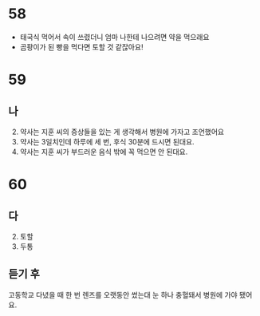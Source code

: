 # 58
* 태국식 먹어서 속이 쓰렸더니 엄마 나한테 나으려면 약을 먹으래요
* 곰팡이가 된 빵을 먹다면 토할 것 같잖아요!
# 59
## 나
2. 약사는 지훈 씨의 증상들을 있는 게 생각해서 병원에 가자고 조언했어요
4. 약사는 3일치인데 하루에 세 번, 후식 30분에 드시면 된대요. 
5. 약사는 지훈 씨가 부드러운 음식 밖에 꼭 먹으면 안 된대요.
# 60
## 다
2. 토할
3. 두통
## 듣기 후
고동학교 다녔을 때 한 번 렌즈를 오랫동안 썼는대 눈 하나 충혈돼서 병원에 가야 됐어요. 